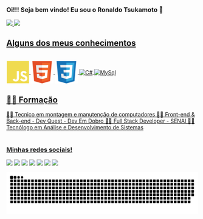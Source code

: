 ### Oi!!! Seja bem vindo! Eu sou o Ronaldo Tsukamoto 👋

<div>
  <a href="https://github.com/julioresende77">
  <img height="180em" src="https://github-readme-stats.vercel.app/api?username=julioresende77&show_icons=true&theme=tokyonight&include_all_commits=true&count_private=true"/>
  <img height="180em" src="https://github-readme-stats.vercel.app/api/top-langs/?username=julioresende77&layout=compact&langs_count=6&theme=tokyonight"/>
</div>

##  Alguns dos meus conhecimentos
<div style="display: inline_block"><br>
  <img align="center" alt="Js" height="60" width="60" src="https://raw.githubusercontent.com/devicons/devicon/master/icons/javascript/javascript-plain.svg">
  <img align="center" alt="HTML" height="60" width="60" src="https://raw.githubusercontent.com/devicons/devicon/master/icons/html5/html5-original.svg">
  <img align="center" alt="CSS" height="60" width="60" src="https://raw.githubusercontent.com/devicons/devicon/master/icons/css3/css3-original.svg">
  <img align="center" alt="C#" height="60" windth="60" src="https://cdn.jsdelivr.net/gh/devicons/devicon/icons/csharp/csharp-original.svg">
  <img align="center" alt="MySql" height="60" windth="60" src="https://cdn.jsdelivr.net/gh/devicons/devicon/icons/mysql/mysql-original-wordmark.svg">
</div>

## 👩‍🎓 Formação
<div style="display: block">
  👩‍💻 Tecnico em montagem e manutenção de computadores
  👩‍💻 Front-end & Back-end - Dev Quest - Dev Em Dobro
  👩‍💻 Full Stack Developer - SENAI
  👩‍💻 Tecnólogo em Análise e Desenvolvimento de Sistemas
  </div>
 
 <br>
 
  ### Minhas redes sociais!
 
<div> 
  <a href="https://www.linkedin.com/in/resendedev" target="_blank"><img src="https://img.shields.io/badge/-LinkedIn-%230077B5?style=for-the-badge&logo=linkedin&logoColor=white" target="_blank"></a>
  <a href="https://instagram.com/resendedev" target="_blank"><img src="https://img.shields.io/badge/-Instagram-%23E4405F?style=for-the-badge&logo=instagram&logoColor=white" target="_blank"></a>
  <a href="https://www.facebook.com/ResendeDev" target="_blank"><img src="https://img.shields.io/badge/Facebook-1877F2?style=for-the-badge&logo=facebook&logoColor=white" target="_blank"></a>
  <a href="https://twitter.com/ResendeDev" target="_blank"><img src="https://img.shields.io/badge/Twitter-1DA1F2?style=for-the-badge&logo=twitter&logoColor=white" target="_blank"></a>
  <a href="https://discord.gg/NqtwUWJVcB" target="_blank"><img src="https://img.shields.io/badge/Discord-7289DA?style=for-the-badge&logo=discord&logoColor=white" target="_blank"></a> 
  <a href="https://www.youtube.com/channel/UCgqkAvRPr52yMYrnk4gB3GQ" target="_blank"><img src="https://img.shields.io/badge/YouTube-FF0000?style=for-the-badge&logo=youtube&logoColor=white" target="_blank"></a>
  <a href = "https://mail.google.com/mail/u/0/?tab=rm&ogbl#inbox"><img src="https://img.shields.io/badge/-Gmail-%23333?style=for-the-badge&logo=gmail&logoColor=white" target="_blank"></a>
 
  ![Snake animation](https://github.com/julioresende77/julioresende77/blob/output/github-contribution-grid-snake.svg)

</div>
